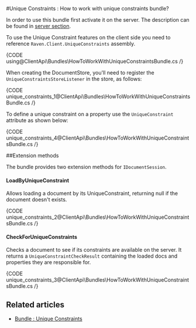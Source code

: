 #Unique Constraints : How to work with unique constraints bundle?

In order to use this bundle first activate it on the server. The description can be found in [server section](../../server/bundles/unique-constraints).

To use the Unique Constraint features on the client side you need to reference `Raven.Client.UniqueConstraints` assembly.

{CODE using@ClientApi\Bundles\HowToWorkWithUniqueConstraintsBundle.cs /}

When creating the DocumentStore, you'll need to register the `UniqueConstraintsStoreListener` in the store, as follows:

{CODE unique_constraints_1@ClientApi\Bundles\HowToWorkWithUniqueConstraintsBundle.cs /}

To define a unique constraint on a property use the `UniqueConstraint` attribute as shown below:

{CODE unique_constraints_4@ClientApi\Bundles\HowToWorkWithUniqueConstraintsBundle.cs /}

##Extension methods

The bundle provides two extension methods for `IDocumentSession`.

#### LoadByUniqueConstraint

Allows loading a document by its UniqueConstraint, returning null if the document doesn't exists.

{CODE unique_constraints_2@ClientApi\Bundles\HowToWorkWithUniqueConstraintsBundle.cs /}

#### CheckForUniqueConstraints

Checks a document to see if its constraints are available on the server. It returns a `UniqueConstraintCheckResult` containing the loaded docs and properties they are responsible for.

{CODE unique_constraints_3@ClientApi\Bundles\HowToWorkWithUniqueConstraintsBundle.cs /}

## Related articles

* [Bundle : Unique Constraints](../../server/bundles/unique-constraints)
